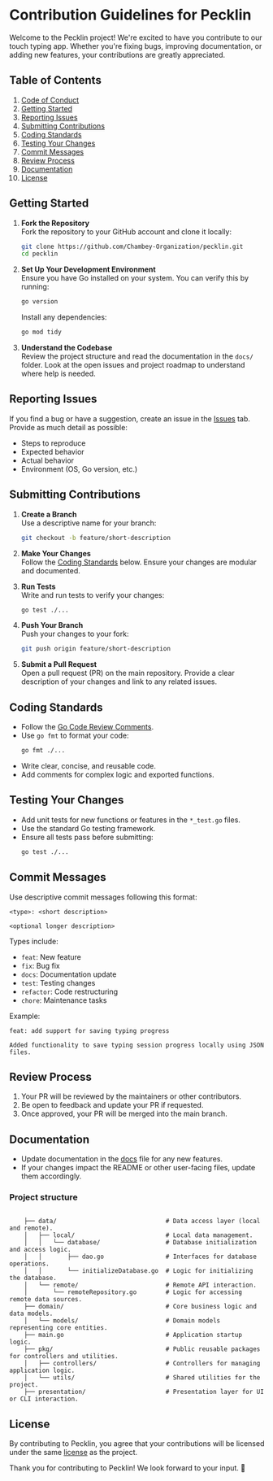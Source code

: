 # Contribution Guidelines for Pecklin

Welcome to the Pecklin project! We're excited to have you contribute to our touch typing app. Whether you're fixing bugs, improving documentation, or adding new features, your contributions are greatly appreciated.

## Table of Contents

1. [Code of Conduct](CODE_OF_CONDUCT.md)
2. [Getting Started](#getting-started)
3. [Reporting Issues](#reporting-issues)
4. [Submitting Contributions](#submitting-contributions)
5. [Coding Standards](#coding-standards)
6. [Testing Your Changes](#testing-your-changes)
7. [Commit Messages](#commit-messages)
8. [Review Process](#review-process)
9. [Documentation](#documentation)
10. [License](#license)

## Getting Started

1. **Fork the Repository**  
   Fork the repository to your GitHub account and clone it locally:
   ```bash
   git clone https://github.com/Chambey-Organization/pecklin.git
   cd pecklin
   ```

2. **Set Up Your Development Environment**  
   Ensure you have Go installed on your system. You can verify this by running:
   ```bash
   go version
   ```
   Install any dependencies:
   ```bash
   go mod tidy
   ```

3. **Understand the Codebase**  
   Review the project structure and read the documentation in the `docs/` folder. Look at the open issues and project roadmap to understand where help is needed.

## Reporting Issues

If you find a bug or have a suggestion, create an issue in the [Issues](https://github.com/Chambey-Organization/pecklin/issues) tab. Provide as much detail as possible:
- Steps to reproduce
- Expected behavior
- Actual behavior
- Environment (OS, Go version, etc.)

## Submitting Contributions

1. **Create a Branch**  
   Use a descriptive name for your branch:
   ```bash
   git checkout -b feature/short-description
   ```

2. **Make Your Changes**  
   Follow the [Coding Standards](#coding-standards) below. Ensure your changes are modular and documented.

3. **Run Tests**  
   Write and run tests to verify your changes:
   ```bash
   go test ./...
   ```

4. **Push Your Branch**  
   Push your changes to your fork:
   ```bash
   git push origin feature/short-description
   ```

5. **Submit a Pull Request**  
   Open a pull request (PR) on the main repository. Provide a clear description of your changes and link to any related issues.

## Coding Standards

- Follow the [Go Code Review Comments](https://go.dev/wiki/CodeReviewComments).
- Use `go fmt` to format your code:
  ```bash
  go fmt ./...
  ```
- Write clear, concise, and reusable code.
- Add comments for complex logic and exported functions.

## Testing Your Changes

- Add unit tests for new functions or features in the `*_test.go` files.
- Use the standard Go testing framework.
- Ensure all tests pass before submitting:
  ```bash
  go test ./...
  ```

## Commit Messages

Use descriptive commit messages following this format:
```
<type>: <short description>

<optional longer description>
```

Types include:
- `feat`: New feature
- `fix`: Bug fix
- `docs`: Documentation update
- `test`: Testing changes
- `refactor`: Code restructuring
- `chore`: Maintenance tasks

Example:
```
feat: add support for saving typing progress

Added functionality to save typing session progress locally using JSON files.
```

## Review Process

1. Your PR will be reviewed by the maintainers or other contributors.
2. Be open to feedback and update your PR if requested.
3. Once approved, your PR will be merged into the main branch.

## Documentation

- Update documentation in the [docs](SOURCE_DOC.md) file for any new features.
- If your changes impact the README or other user-facing files, update them accordingly.

### Project structure

```
    
    ├── data/                              # Data access layer (local and remote).
    │   ├── local/                         # Local data management.
    │   │   └── database/                  # Database initialization and access logic.
    │   │       ├── dao.go                 # Interfaces for database operations.
    │   │       └── initializeDatabase.go  # Logic for initializing the database.
    │   └── remote/                        # Remote API interaction.
    │       └── remoteRepository.go        # Logic for accessing remote data sources.
    ├── domain/                            # Core business logic and data models.
    │   └── models/                        # Domain models representing core entities.
    ├── main.go                            # Application startup logic.
    ├── pkg/                               # Public reusable packages for controllers and utilities.
    │   ├── controllers/                   # Controllers for managing application logic.
    │   └── utils/                         # Shared utilities for the project.
    ├── presentation/                      # Presentation layer for UI or CLI interaction.

```

## License

By contributing to Pecklin, you agree that your contributions will be licensed under the same [license](LICENSE) as the project.

Thank you for contributing to Pecklin! We look forward to your input. 🎉
